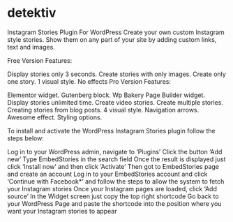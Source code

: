 # detektiv

Instagram Stories Plugin For WordPress
Create your own custom Instagram style stories. Show them on any part of your site by adding custom links, text and images.

Free Version Features:

Display stories only 3 seconds.
Create stories with only images.
Create only one story.
1 visual style.
No effects
Pro Version Features:

Elementor widget.
Gutenberg block.
Wp Bakery Page Builder widget.
Display stories unlimited time.
Create video stories.
Create multiple stories.
Creating stories from blog posts.
4 visual style.
Navigation arrows.
Awesome effect.
Styling options.

To install and activate the WordPress Instagram Stories plugin follow the steps below:

Log in to your WordPress admin, navigate to ‘Plugins’
Click the button ‘Add new’
Type EmbedStories in the search field
Once the result is displayed just click ‘Install now’ and then click ‘Activate’
Then got to EmbedStories page and create an account
Log in to your EmbedStories account and click ‘Continue with Facebook*’ and follow the steps to allow the system to fetch your Instagram stories
Once your Instagram pages are loaded, click ‘Add source’
In the Widget screen just copy the top right shortcode
Go back to your WordPress Page and paste the shortcode into the position where you want your Instagram stories to appear
